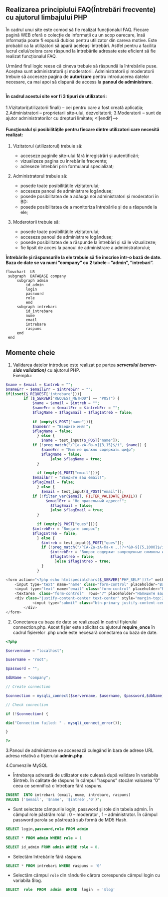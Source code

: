 ## Realizarea principiului FAQ(Întrebări frecvente) cu ajutorul limbajului PHP

În cadrul unui site este comod să fie realizat funcționalul FAQ. Fiecare pagină WEB oferă o colecție de informații cu un scop oarecare, însă informația poate fi expusă dubios pentru utilizator din careva motive.
Este probabil ca la utilizatori să apară aceleași întrebări. Astfel pentru a facilita lucrul celui/celora care răspund la întrebările adresate este eficient să fie realizat funcționalul FAQ.

Urmând firul logic reese că cineva trebuie să răspundă la întrebările puse. Aceștea sunt administratorii și moderatorii. Administratorii și moderatorii trebuie să acceseze pagina de **autorizare** pentru introducerea datelor necesare, ca mai apoi să dispună de access la **panoul de administrare**.

##

#### În cadrul acestui site vor fi 3 tipuri de utilizatori:
1.Vizitatori(utilizatorii finali) – cei pentru care a fost creată aplicația;
2.Administratori – proprietarii site-ului, dezvoltatorii;
3.Moderatorii – sunt de ajutor administratorilor cu drepturi limitate;
<![endif]-->

#### Funcționalul și posibilitățile pentru fiecare dintre utilizatori care necesită realizat:

1. Vizitatorul (utilizatorul) trebuie să:
	- acceseze paginile site-ului fără înregistrări și autentificări;
	- vizualizeze pagina cu înrebările frecvente;
	- adreseze întrebări prin formularul specializat;

2. Administratorul trebuie să:
	- posede toate posibilitățile vizitatorului;
	- acceseze panoul de administrare logânduse;
	-	posede posibilitatea de a adăuga noi administratori și moderatori în BD:
	- posede posibilitatea de a monitoriza întrebările și de a răspunde la ele;

3. Moderotorii trebuie să:
	- posede toate posibilitățile vizitatorului;
	- acceseze panoul de administrare logânduse;
	- posede posibilitatea de a răspunde la întrebări și să le vizualizeze;
	- fie lipsit de acces la panoul de administrare a administratorului;


**Întrebările și răspunsurile la ele trebuie să fie înscrise într-o bază de date. Baza de date se va numi ”company” cu 2 tabele – ”admin”, ”intrebari”.**

 

```mermaid
flowchart  LR
 subgraph  DATABASE company
	 subgraph admin
		 id_admin
		 login
		 password
		 role
		 end
	 subgraph intrebari
		 id_intrebare
		 nume
		 email
		 intrebare
		 raspuns
	 end
 end  

```
## Momente cheie
1. Validarea datelor introduse este realizat pe partea ***serverului (server-side validation)*** cu ajutorul PHP.<br>
Exemplu:
```php
$name = $email = $intreb = "";
$nameErr = $emailErr = $intrebErr = "";
if(isset($_REQUEST['intrebare'])){
        if ($_SERVER["REQUEST_METHOD"] == "POST") {
            $name = $email = $intreb = "";
            $nameErr = $emailErr = $intrebErr = "";
            $flagName = $flagEmail = $flagIntreb = false;
    
            if (empty($_POST["name"])){
            $nameErr = "Введите имя!";
            $flagName = false;
              } else {
                $name = test_input($_POST["name"]);
            if (!preg_match("/^[a-zА-Яа-я]{3,15}$/i", $name)) {
                $nameErr = "Имя не должно содержать цифр";
                $flagName = false;
                    }else $flagName = true;
              }
    
              if (empty($_POST["email"])){
            $emailErr = "Введите ваш email!";
            $flagEmail = false;
              } else {
                $email = test_input($_POST["email"]);
            if (!filter_var($email, FILTER_VALIDATE_EMAIL)) {
                  $emailErr = "Не правельный адресс!";
                    $flagEmail = false;
                    }else $flagEmail = true;
              }
    
              if (empty($_POST["ques"])){
            $intrebErr = "Введите вопрос";
            $flagIntreb = false;
              } else {
                $intreb = test_input($_POST["ques"]);
                if (!preg_match("/^[A-Za-zА-Яа-я ,.!?+*&0-9]{5,1000}$/i",$intreb)) {
                    $intrebErr = "Вопрос содержит запрещенные символы или слижком короткий!";
                    $flagIntreb = false;
                      }else $flagIntreb = true;
                }
              }

```
```php
<form action="<?php echo htmlspecialchars($_SERVER['PHP_SELF'])?>" method = "post">
	<input type="text" name="name" class="form-control" placeholder="Ваше имя " value="<?php echo $name;?>"><br>
	<input type="text" name="email" class="form-control" placeholder="Ваш email" value="<?php echo $email;?>"><br>
	<textarea  class="form-control"  rows="7" placeholder="Напишите ваш вопрос" name="ques" value="<?php echo $intreb ;?>"></textarea>
	<div class="justify-content-center text-center" style="margin-top:20px; padding:10px;">
        	<input type="submit" class="btn-primary justify-content-center text-center" value="Задать вопрос">
        </div>
</form>
```
2. Conectarea cu baza de date se realizează în cadrul fișierului connection.php. Ascet fișier este solicitat cu ajutorul **require_once** în cadrul fișierelor .php unde este necesară conectarea cu baza de date.
``` php
<?php

$servername = "localhost";

$username = "root";

$password = "";

$dbName = "company";

// Create connection

$connection = mysqli_connect($servername, $username, $password,$dbName);

// Check connection

if (!$connection) {

die("Connection failed: " . mysqli_connect_error());

}

?>
```
3.Panoul de administrare se accesează culegând în bara de adrese URL adresa relativă a fișierului **admin.php**.

4.Comenzile MySQL
- Întrebarea adresată de utilizator este culeasă după validare în variabila $intreb. În calitate de răspuns în câmpul ”raspuns” stocăm valoarea ”0” ceea ce semnifică o întrebare fără raspuns. 
```sql
INSERT  INTO intrebari (email, nume, intrebare, raspuns)
VALUES ('$email', '$name', '$intreb','0')";
``` 
- Sunt selectate câmpurile login, password și role din tabela admin. În câmpul role păstrăm rolul : 0 – moderator , 1 – administrator. În câmpul password parola se păstrează sub formă de MD5 Hash.
 ```sql
SELECT login,password,role FROM admin
```
```sql
SELECT * FROM admin WHERE role = 1
```
```sql
SELECT id_admin FROM admin WHERE role = 0.
```
- Selectăm întrebările fără răspuns.
```sql
SELECT * FROM intrebari WHERE raspuns = '0'
```
- Selectăm câmpul `role` din rândurile cărora corespunde  câmpul login cu variabila $log.
```sql
SELECT  role  FROM  admin  WHERE  login  = '$log'
```
